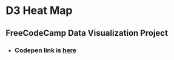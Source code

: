 # D3 Heat Map

## FreeCodeCamp Data Visualization Project

- ### Codepen link is [here](https://codepen.io/realstankle/full/eYLmgJa)
